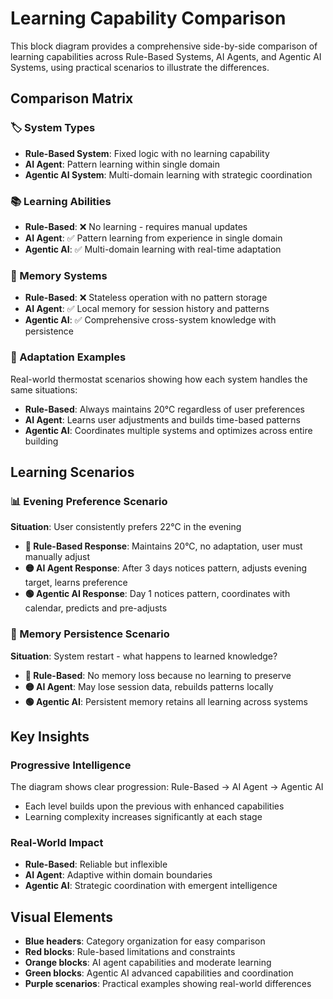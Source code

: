 # Learning Capability Comparison

This block diagram provides a comprehensive side-by-side comparison of learning capabilities across Rule-Based Systems, AI Agents, and Agentic AI Systems, using practical scenarios to illustrate the differences.

## Comparison Matrix

### 🏷️ System Types
- **Rule-Based System**: Fixed logic with no learning capability
- **AI Agent**: Pattern learning within single domain
- **Agentic AI System**: Multi-domain learning with strategic coordination

### 📚 Learning Abilities
- **Rule-Based**: ❌ No learning - requires manual updates
- **AI Agent**: ✅ Pattern learning from experience in single domain
- **Agentic AI**: ✅ Multi-domain learning with real-time adaptation

### 🧠 Memory Systems
- **Rule-Based**: ❌ Stateless operation with no pattern storage
- **AI Agent**: ✅ Local memory for session history and patterns
- **Agentic AI**: ✅ Comprehensive cross-system knowledge with persistence

### 🔄 Adaptation Examples
Real-world thermostat scenarios showing how each system handles the same situations:
- **Rule-Based**: Always maintains 20°C regardless of user preferences
- **AI Agent**: Learns user adjustments and builds time-based patterns
- **Agentic AI**: Coordinates multiple systems and optimizes across entire building

## Learning Scenarios

### 📊 Evening Preference Scenario
**Situation**: User consistently prefers 22°C in the evening

- **🔴 Rule-Based Response**: Maintains 20°C, no adaptation, user must manually adjust
- **🟡 AI Agent Response**: After 3 days notices pattern, adjusts evening target, learns preference
- **🟢 Agentic AI Response**: Day 1 notices pattern, coordinates with calendar, predicts and pre-adjusts

### 💾 Memory Persistence Scenario
**Situation**: System restart - what happens to learned knowledge?

- **🔴 Rule-Based**: No memory loss because no learning to preserve
- **🟡 AI Agent**: May lose session data, rebuilds patterns locally
- **🟢 Agentic AI**: Persistent memory retains all learning across systems

## Key Insights

### Progressive Intelligence
The diagram shows clear progression: Rule-Based → AI Agent → Agentic AI
- Each level builds upon the previous with enhanced capabilities
- Learning complexity increases significantly at each stage

### Real-World Impact
- **Rule-Based**: Reliable but inflexible
- **AI Agent**: Adaptive within domain boundaries  
- **Agentic AI**: Strategic coordination with emergent intelligence

## Visual Elements

- **Blue headers**: Category organization for easy comparison
- **Red blocks**: Rule-based limitations and constraints
- **Orange blocks**: AI agent capabilities and moderate learning
- **Green blocks**: Agentic AI advanced capabilities and coordination
- **Purple scenarios**: Practical examples showing real-world differences
